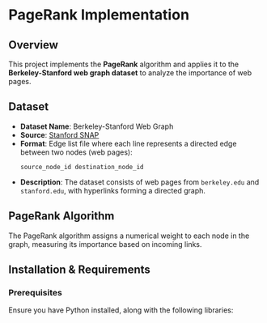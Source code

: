 # PageRank Implementation

## Overview
This project implements the **PageRank** algorithm and applies it to the **Berkeley-Stanford web graph dataset** to analyze the importance of web pages.

## Dataset
- **Dataset Name**: Berkeley-Stanford Web Graph
- **Source**: [Stanford SNAP](https://snap.stanford.edu/data/web-BerkStan.html)
- **Format**: Edge list file where each line represents a directed edge between two nodes (web pages):
  ```
  source_node_id destination_node_id
  ```
- **Description**: The dataset consists of web pages from `berkeley.edu` and `stanford.edu`, with hyperlinks forming a directed graph.

## PageRank Algorithm
The PageRank algorithm assigns a numerical weight to each node in the graph, measuring its importance based on incoming links.
## Installation & Requirements

### Prerequisites
Ensure you have Python installed, along with the following libraries:
